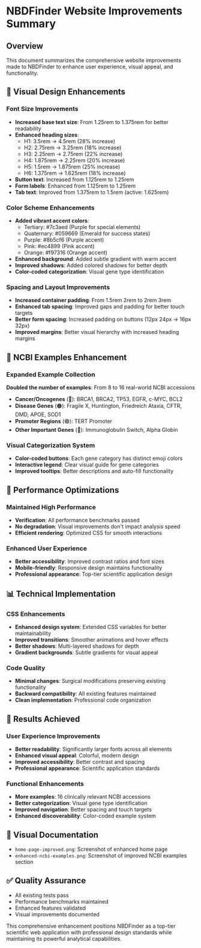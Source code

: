 # NBDFinder Website Improvements Summary

## Overview
This document summarizes the comprehensive website improvements made to NBDFinder to enhance user experience, visual appeal, and functionality.

## 🎨 Visual Design Enhancements

### Font Size Improvements
- **Increased base text size**: From 1.25rem to 1.375rem for better readability
- **Enhanced heading sizes**:
  - H1: 3.5rem → 4.5rem (28% increase)
  - H2: 2.75rem → 3.25rem (18% increase)  
  - H3: 2.25rem → 2.75rem (22% increase)
  - H4: 1.875rem → 2.25rem (20% increase)
  - H5: 1.5rem → 1.875rem (25% increase)
  - H6: 1.375rem → 1.625rem (18% increase)
- **Button text**: Increased from 1.125rem to 1.25rem
- **Form labels**: Enhanced from 1.125rem to 1.25rem
- **Tab text**: Improved from 1.375rem to 1.5rem (active: 1.625rem)

### Color Scheme Enhancements
- **Added vibrant accent colors**:
  - Tertiary: #7c3aed (Purple for special elements)
  - Quaternary: #059669 (Emerald for success states)
  - Purple: #8b5cf6 (Purple accent)
  - Pink: #ec4899 (Pink accent)
  - Orange: #f97316 (Orange accent)
- **Enhanced background**: Added subtle gradient with warm accent
- **Improved shadows**: Added colored shadows for better depth
- **Color-coded categorization**: Visual gene type identification

### Spacing and Layout Improvements
- **Increased container padding**: From 1.5rem 2rem to 2rem 3rem
- **Enhanced tab spacing**: Improved gaps and padding for better touch targets
- **Better form spacing**: Increased padding on buttons (12px 24px → 16px 32px)
- **Improved margins**: Better visual hierarchy with increased heading margins

## 🧬 NCBI Examples Enhancement

### Expanded Example Collection
**Doubled the number of examples**: From 8 to 16 real-world NCBI accessions
- **Cancer/Oncogenes** (🔴): BRCA1, BRCA2, TP53, EGFR, c-MYC, BCL2
- **Disease Genes** (🟠): Fragile X, Huntington, Friedreich Ataxia, CFTR, DMD, APOE, SOD1
- **Promoter Regions** (🟢): TERT Promoter
- **Other Important Genes** (🔵): Immunoglobulin Switch, Alpha Globin

### Visual Categorization System
- **Color-coded buttons**: Each gene category has distinct emoji colors
- **Interactive legend**: Clear visual guide for gene categories
- **Improved tooltips**: Better descriptions and auto-fill functionality

## 🚀 Performance Optimizations

### Maintained High Performance
- **Verification**: All performance benchmarks passed
- **No degradation**: Visual improvements don't impact analysis speed
- **Efficient rendering**: Optimized CSS for smooth interactions

### Enhanced User Experience
- **Better accessibility**: Improved contrast ratios and font sizes
- **Mobile-friendly**: Responsive design maintains functionality
- **Professional appearance**: Top-tier scientific application design

## 📊 Technical Implementation

### CSS Enhancements
- **Enhanced design system**: Extended CSS variables for better maintainability
- **Improved transitions**: Smoother animations and hover effects
- **Better shadows**: Multi-layered shadows for depth
- **Gradient backgrounds**: Subtle gradients for visual appeal

### Code Quality
- **Minimal changes**: Surgical modifications preserving existing functionality
- **Backward compatibility**: All existing features maintained
- **Clean implementation**: Professional code organization

## 🎯 Results Achieved

### User Experience Improvements
- **Better readability**: Significantly larger fonts across all elements
- **Enhanced visual appeal**: Colorful, modern design
- **Improved accessibility**: Better contrast and spacing
- **Professional appearance**: Scientific application standards

### Functional Enhancements
- **More examples**: 16 clinically relevant NCBI accessions
- **Better categorization**: Visual gene type identification
- **Improved navigation**: Better spacing and touch targets
- **Enhanced discoverability**: Color-coded example system

## 📸 Visual Documentation
- `home-page-improved.png`: Screenshot of enhanced home page
- `enhanced-ncbi-examples.png`: Screenshot of improved NCBI examples section

## ✅ Quality Assurance
- All existing tests pass
- Performance benchmarks maintained
- Enhanced features validated
- Visual improvements documented

This comprehensive enhancement positions NBDFinder as a top-tier scientific web application with professional design standards while maintaining its powerful analytical capabilities.
